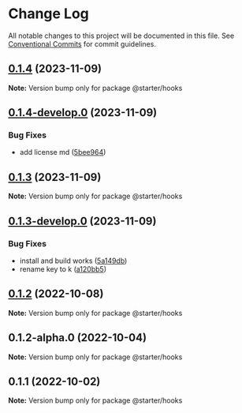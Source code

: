 # Change Log

All notable changes to this project will be documented in this file.
See [Conventional Commits](https://conventionalcommits.org) for commit guidelines.

## [0.1.4](https://github.com/ccreusat/starter-monorepo-lerna-vite/compare/@starter/hooks@0.1.4-develop.0...@starter/hooks@0.1.4) (2023-11-09)

**Note:** Version bump only for package @starter/hooks





## [0.1.4-develop.0](https://github.com/ccreusat/starter-monorepo-lerna-vite/compare/@starter/hooks@0.1.3...@starter/hooks@0.1.4-develop.0) (2023-11-09)


### Bug Fixes

* add license md ([5bee964](https://github.com/ccreusat/starter-monorepo-lerna-vite/commit/5bee9645737edb63a8df5afe3021b426bb00ce34))





## [0.1.3](https://github.com/ccreusat/starter-monorepo-lerna-vite/compare/@starter/hooks@0.1.3-develop.0...@starter/hooks@0.1.3) (2023-11-09)

**Note:** Version bump only for package @starter/hooks





## [0.1.3-develop.0](https://github.com/ccreusat/starter-monorepo-lerna-vite/compare/@starter/hooks@0.1.2...@starter/hooks@0.1.3-develop.0) (2023-11-09)


### Bug Fixes

* install and build works ([5a149db](https://github.com/ccreusat/starter-monorepo-lerna-vite/commit/5a149db6b335b45625769a36e873fdd357b8011b))
* rename key to k ([a120bb5](https://github.com/ccreusat/starter-monorepo-lerna-vite/commit/a120bb525a26ce18ddcd68b32272ae2b71feff4d))





## [0.1.2](https://github.com/ccreusat/starter-monorepo-lerna-vite/compare/@starter/hooks@0.1.2-alpha.0...@starter/hooks@0.1.2) (2022-10-08)

**Note:** Version bump only for package @starter/hooks





## 0.1.2-alpha.0 (2022-10-04)

**Note:** Version bump only for package @starter/hooks





## 0.1.1 (2022-10-02)

**Note:** Version bump only for package @starter/hooks
